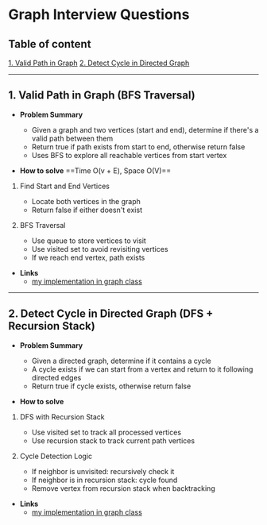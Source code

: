 # Graph Interview Questions

## Table of content

[1. Valid Path in Graph](#1-valid-path-in-graph-bfs-traversal)
[2. Detect Cycle in Directed Graph](#2-detect-cycle-in-directed-graph-dfs--recursion-stack)

---

## 1. Valid Path in Graph (BFS Traversal)

- **Problem Summary**

  - Given a graph and two vertices (start and end), determine if there's a valid path between them
  - Return true if path exists from start to end, otherwise return false
  - Uses BFS to explore all reachable vertices from start vertex

- **How to solve** ==Time O(v + E), Space O(V)==

1. Find Start and End Vertices

   - Locate both vertices in the graph
   - Return false if either doesn't exist

2. BFS Traversal

   - Use queue to store vertices to visit
   - Use visited set to avoid revisiting vertices
   - If we reach end vertex, path exists

- **Links**
  - [my implementation in graph class](../my_code/Data_Structures/graph/graph.py)

---

## 2. Detect Cycle in Directed Graph (DFS + Recursion Stack)

- **Problem Summary**

  - Given a directed graph, determine if it contains a cycle
  - A cycle exists if we can start from a vertex and return to it following directed edges
  - Return true if cycle exists, otherwise return false

- **How to solve**

1. DFS with Recursion Stack

   - Use visited set to track all processed vertices
   - Use recursion stack to track current path vertices

2. Cycle Detection Logic

   - If neighbor is unvisited: recursively check it
   - If neighbor is in recursion stack: cycle found
   - Remove vertex from recursion stack when backtracking

- **Links**
  - [my implementation in graph class](../my_code/Data_Structures/graph/graph.py)
